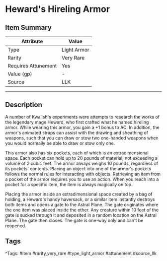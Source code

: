 # Heward's Hireling Armor

## Item Summary

| Attribute            | Value                        |
|----------------------|------------------------------|
| Type                 | Light Armor |
| Rarity               | Very Rare             |
| Requires Attunement  | Yes                |
| Value (gp)           | -    |
| Source               | LLK |

---

## Description

A number of Kwalish's experiments were attempts to research the works of the legendary mage Heward, who first crafted what he named hireling armor. While wearing this armor, you gain a +1 bonus to AC. In addition, the armor's animated straps can assist with the drawing and sheathing of weapons, such that you can draw or stow two one-handed weapons when you would normally be able to draw or stow only one.

This armor also has six pockets, each of which is an extradimensional space. Each pocket can hold up to 20 pounds of material, not exceeding a volume of 2 cubic feet. The armor always weighs 10 pounds, regardless of its pockets' contents. Placing an object into one of the armor's pockets follows the normal rules for interacting with objects. Retrieving an item from a pocket of the armor requires you to use an action. When you reach into a pocket for a specific item, the item is always magically on top.

Placing the armor inside an extradimensional space created by a bag of holding, a Heward's handy haversack, or a similar item instantly destroys both items and opens a gate to the Astral Plane. The gate originates where the one item was placed inside the other. Any creature within 10 feet of the gate is sucked through it and deposited in a random location on the Astral Plane. The gate then closes. The gate is one-way only and can't be reopened.

## Tags

^Tags: #item #rarity_very_rare #type_light_armor #attunement #source_llk